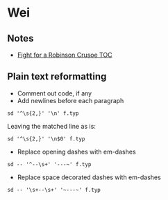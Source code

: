 # Wei

## Notes

- [Fight for a Robinson Crusoe TOC](https://www.reddit.com/r/typst/comments/1brnchc/create_a_chapterbychapter_synopsis_mirrored_in/)

## Plain text reformatting

- Comment out code, if any
- Add newlines before each paragraph

```
sd '^\s{2,}' '\n' f.typ
```

Leaving the matched line as is:

```
sd '^\s{2,}' '\n$0' f.typ
```

- Replace opening dashes with em-dashes

```
sd -- '^--\s+' '---~' f.typ
```

- Replace space decorated dashes with em-dashes

```
sd -- '\s+--\s+' '~---~' f.typ
```
